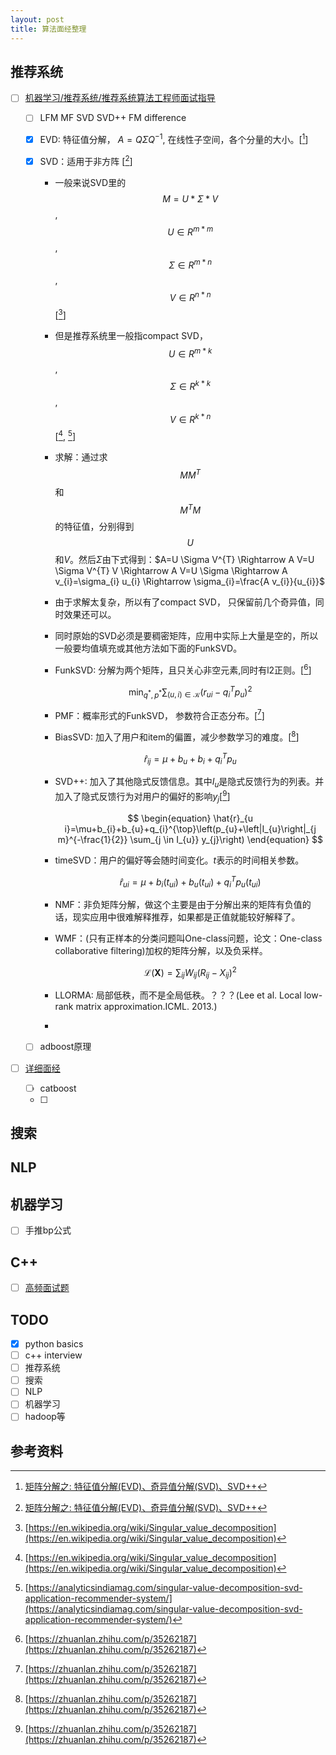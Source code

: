```yaml
---
layout: post
title: 算法面经整理
---
```


## 推荐系统
- [ ] [机器学习/推荐系统/推荐系统算法工程师面试指导](https://blog.nowcoder.net/n/b229dd5b0e56481e990bde04e9c75ca1)
 
  - [ ] LFM MF SVD SVD++ FM difference
 
  - [x] EVD: 特征值分解， $A=Q\Sigma Q^{-1}$, 在线性子空间，各个分量的大小。[[^3]]
   
  - [x] SVD：适用于非方阵 [[^3]]
    * 一般来说SVD里的 $$M=U*\Sigma*V$$, $$U \in R^{m*m}$$, $$\Sigma \in R^{m*n}$$, $$V \in R^{n*n}$$ [[^1]]
    * 但是推荐系统里一般指compact SVD， $$U \in R^{m*k}$$, $$\Sigma \in R^{k*k}$$, $$V \in R^{k*n}$$ [[^1], [^2]]
    * 求解：通过求$$MM^T$$ 和 $$M^TM$$的特征值，分别得到$$U$$和$V$。然后$\Sigma$由下式得到：$A=U \Sigma V^{T} \Rightarrow A V=U \Sigma V^{T} V \Rightarrow A V=U \Sigma \Rightarrow A v_{i}=\sigma_{i} u_{i} \Rightarrow \sigma_{i}=\frac{A v_{i}}{u_{i}}$
    * 由于求解太复杂，所以有了compact SVD， 只保留前几个奇异值，同时效果还可以。
    * 同时原始的SVD必须是要稠密矩阵，应用中实际上大量是空的，所以一般要均值填充或其他方法如下面的FunkSVD。
    * FunkSVD: 分解为两个矩阵，且只关心非空元素,同时有l2正则。[[^4]]
      
      $$
      \begin{equation}
      \min _{q^{*}, p^{*}} \sum_{(u, i) \in \mathcal{K}}\left(r_{u i}-q_{i}^{T} p_{u}\right)^{2}
      \end{equation}
      $$
    
    * PMF：概率形式的FunkSVD， 参数符合正态分布。[[^4]]
     
    * BiasSVD: 加入了用户和item的偏置，减少参数学习的难度。[[^4]]

      $$
      \begin{equation}
      \hat{r}_{i j}=\mu+b_{u}+b_{i}+q_{i}^{T} p_{u}
      \end{equation}
      $$

    * SVD++: 加入了其他隐式反馈信息。其中$I_u$是隐式反馈行为的列表。并加入了隐式反馈行为对用户的偏好的影响$y_j$[[^4]]
      
      $$
      \begin{equation}
      \hat{r}_{u i}=\mu+b_{i}+b_{u}+q_{i}^{\top}\left(p_{u}+\left|I_{u}\right|_{j m}^{-\frac{1}{2}} \sum_{j \in I_{u}} y_{j}\right)
      \end{equation}
      $$

    * timeSVD：用户的偏好等会随时间变化。$t$表示的时间相关参数。

      $$
      \begin{equation}
      \hat{r}_{u i}=\mu+b_{i}\left(t_{u i}\right)+b_{u}\left(t_{u i}\right)+q_{i}^{T} p_{u}\left(t_{u i}\right)
      \end{equation}
      $$

    * NMF：非负矩阵分解，做这个主要是由于分解出来的矩阵有负值的话，现实应用中很难解释推荐，如果都是正值就能较好解释了。
 
    * WMF：(只有正样本的分类问题叫One-class问题，论文：One-class collaborative filtering)加权的矩阵分解，以及负采样。

      $$
      \begin{equation}
      \mathcal{L}(\boldsymbol{X})=\sum_{i j} W_{i j}\left(R_{i j}-X_{i j}\right)^{2}
      \end{equation}
      $$ 
      
    * LLORMA: 局部低秩，而不是全局低秩。？？？(Lee et al. Local low-rank matrix approximation.ICML. 2013.)
    * 

  - [ ] adboost原理
- [ ] [详细面经](https://posts.careerengine.us/p/5df19284178ec71122269bb1)
  - [ ] catboost
  - [ ] 

## 搜索

## NLP

## 机器学习
- [ ] 手推bp公式

## C++
- [ ] [高频面试题](https://blog.csdn.net/xie810005152/article/details/91038878)

## TODO
- [x] python basics
- [ ] c++ interview
- [ ] 推荐系统
- [ ] 搜索
- [ ] NLP
- [ ] 机器学习
- [ ] hadoop等

## 参考资料

[^1]: [https://en.wikipedia.org/wiki/Singular_value_decomposition](https://en.wikipedia.org/wiki/Singular_value_decomposition)

[^2]: [https://analyticsindiamag.com/singular-value-decomposition-svd-application-recommender-system/](https://analyticsindiamag.com/singular-value-decomposition-svd-application-recommender-system/)

[^3]: [矩阵分解之: 特征值分解(EVD)、奇异值分解(SVD)、SVD++](https://blog.csdn.net/qfikh/article/details/103994319)

[^4]: [https://zhuanlan.zhihu.com/p/35262187](https://zhuanlan.zhihu.com/p/35262187)